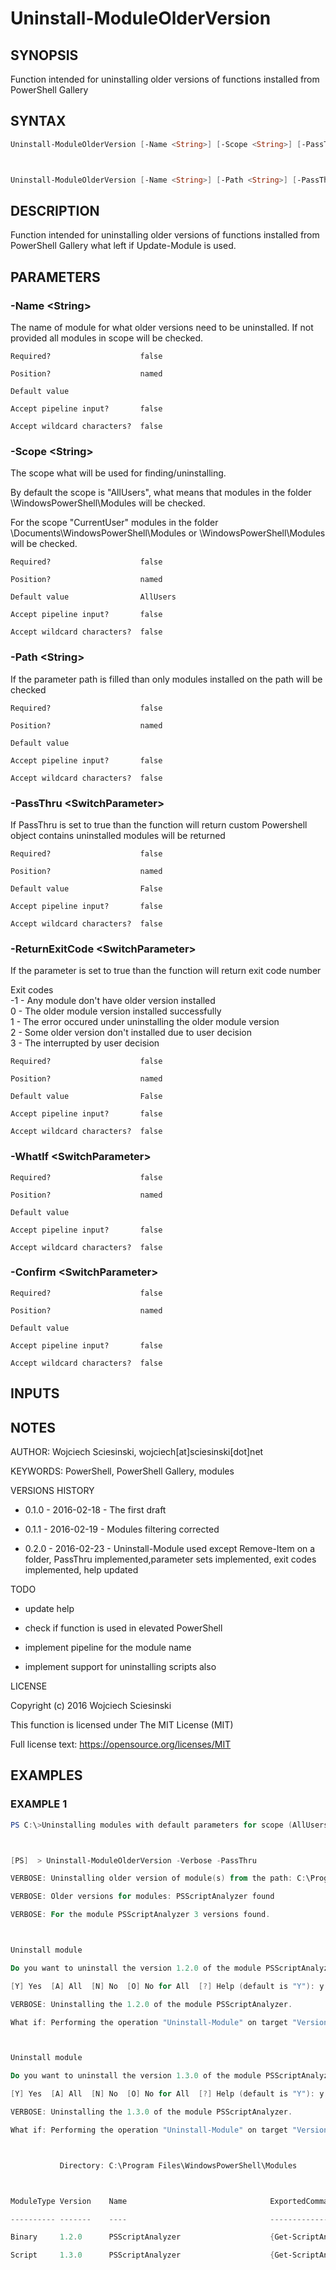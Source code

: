# Uninstall-ModuleOlderVersion
## SYNOPSIS
Function intended for uninstalling older versions of functions installed from PowerShell Gallery

## SYNTAX
```powershell
Uninstall-ModuleOlderVersion [-Name <String>] [-Scope <String>] [-PassThru] [-ReturnExitCode] [-WhatIf] [-Confirm] [<CommonParameters>]



Uninstall-ModuleOlderVersion [-Name <String>] [-Path <String>] [-PassThru] [-ReturnExitCode] [-WhatIf] [-Confirm] [<CommonParameters>]
```

## DESCRIPTION
Function intended for uninstalling older versions of functions installed from PowerShell Gallery what left if Update-Module is used.

## PARAMETERS
### -Name &lt;String&gt;
The name of module for what older versions need to be uninstalled. If not provided all modules in scope will be checked.
```
Required?                    false

Position?                    named

Default value

Accept pipeline input?       false

Accept wildcard characters?  false
```

### -Scope &lt;String&gt;
The scope what will be used for finding/uninstalling.

By default the scope is "AllUsers", what means that modules in the folder <Program Files>\WindowsPowerShell\Modules will be checked.

For the scope "CurrentUser" modules in the folder <USERPROFILE>\Documents\WindowsPowerShell\Modules or <USERPROFILE>\WindowsPowerShell\Modules will be checked.
```
Required?                    false

Position?                    named

Default value                AllUsers

Accept pipeline input?       false

Accept wildcard characters?  false
```

### -Path &lt;String&gt;
If the parameter path is filled than only modules installed on the path will be checked
```
Required?                    false

Position?                    named

Default value

Accept pipeline input?       false

Accept wildcard characters?  false
```

### -PassThru &lt;SwitchParameter&gt;
If PassThru is set to true than the function will return custom Powershell object contains uninstalled modules will be returned
```
Required?                    false

Position?                    named

Default value                False

Accept pipeline input?       false

Accept wildcard characters?  false
```

### -ReturnExitCode &lt;SwitchParameter&gt;
If the parameter is set to true than the function will return exit code number



Exit codes  
 -1 - Any module don't have older version installed  
  0 - The older module version installed successfully  
  1 - The error occured under uninstalling the older module version  
  2 - Some older version don't installed due to user decision  
  3 - The interrupted by user decision
```
Required?                    false

Position?                    named

Default value                False

Accept pipeline input?       false

Accept wildcard characters?  false
```

### -WhatIf &lt;SwitchParameter&gt;

```
Required?                    false

Position?                    named

Default value

Accept pipeline input?       false

Accept wildcard characters?  false
```

### -Confirm &lt;SwitchParameter&gt;

```
Required?                    false

Position?                    named

Default value

Accept pipeline input?       false

Accept wildcard characters?  false
```

## INPUTS


## NOTES
AUTHOR: Wojciech Sciesinski, wojciech[at]sciesinski[dot]net

KEYWORDS: PowerShell, PowerShell Gallery, modules



VERSIONS HISTORY

- 0.1.0 - 2016-02-18 - The first draft

- 0.1.1 - 2016-02-19 - Modules filtering corrected

- 0.2.0 - 2016-02-23 - Uninstall-Module used except Remove-Item on a folder, PassThru implemented,parameter sets implemented, exit codes implemented, help updated





TODO

- update help

- check if function is used in elevated PowerShell

- implement pipeline for the module name

- implement support for uninstalling scripts also





LICENSE

Copyright (c) 2016 Wojciech Sciesinski

This function is licensed under The MIT License (MIT)

Full license text: https://opensource.org/licenses/MIT

## EXAMPLES
### EXAMPLE 1
```powershell
PS C:\>Uninstalling modules with default parameters for scope (AllUsers) and name (all modules).



[PS]  > Uninstall-ModuleOlderVersion -Verbose -PassThru

VERBOSE: Uninstalling older version of module(s) from the path: C:\Program Files\WindowsPowerShell\Modules*

VERBOSE: Older versions for modules: PSScriptAnalyzer found

VERBOSE: For the module PSScriptAnalyzer 3 versions found.



Uninstall module

Do you want to uninstall the version 1.2.0 of the module PSScriptAnalyzer?

[Y] Yes  [A] All  [N] No  [O] No for All  [?] Help (default is "Y"): y

VERBOSE: Uninstalling the 1.2.0 of the module PSScriptAnalyzer.

What if: Performing the operation "Uninstall-Module" on target "Version '1.2.0' of module 'PSScriptAnalyzer'".



Uninstall module

Do you want to uninstall the version 1.3.0 of the module PSScriptAnalyzer?

[Y] Yes  [A] All  [N] No  [O] No for All  [?] Help (default is "Y"): y

VERBOSE: Uninstalling the 1.3.0 of the module PSScriptAnalyzer.

What if: Performing the operation "Uninstall-Module" on target "Version '1.3.0' of module 'PSScriptAnalyzer'".



           Directory: C:\Program Files\WindowsPowerShell\Modules



ModuleType Version    Name                                ExportedCommands

---------- -------    ----                                ----------------

Binary     1.2.0      PSScriptAnalyzer                    {Get-ScriptAnalyzerRule, Invoke-ScriptAnalyzer}

Script     1.3.0      PSScriptAnalyzer                    {Get-ScriptAnalyzerRule, Invoke-ScriptAnalyzer}
```
